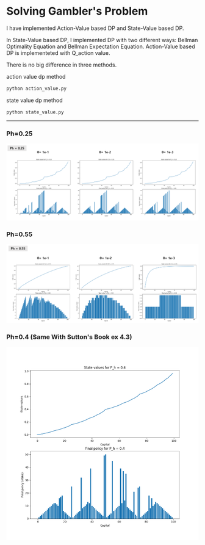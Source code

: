 # Solving Gambler's Problem

I have implemented Action-Value based DP and State-Value based DP.


In State-Value based DP, 
I implemented DP with two different ways: Bellman Optimality Equation and Bellman Expectation Equation.
Action-Value based DP is implementeted with Q_action value.


There is no big difference in three methods.



action value dp method
```bash
python action_value.py
```
state value dp method
```bash
python state_value.py
```

***




### Ph=0.25
![img1](./img/ph_025.png)


### Ph=0.55
![img1](./img/ph_055.png)


### Ph=0.4 (Same With Sutton's Book ex 4.3)
![img1](./img/gambler_res.png)


